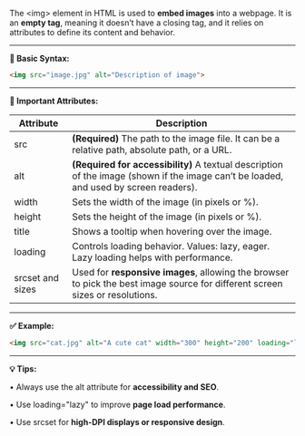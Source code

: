 The \<img> element in HTML is used to **embed images** into a webpage. It is an **empty tag**, meaning it doesn’t have a closing tag, and it relies on attributes to define its content and behavior.

---

**📌 Basic Syntax:**

```html
<img src="image.jpg" alt="Description of image">
```

  

---

**🔑 Important Attributes:**

|**Attribute**|**Description**|
|---|---|
|src|**(Required)** The path to the image file. It can be a relative path, absolute path, or a URL.|
|alt|**(Required for accessibility)** A textual description of the image (shown if the image can’t be loaded, and used by screen readers).|
|width|Sets the width of the image (in pixels or %).|
|height|Sets the height of the image (in pixels or %).|
|title|Shows a tooltip when hovering over the image.|
|loading|Controls loading behavior. Values: lazy, eager. Lazy loading helps with performance.|
|srcset and sizes|Used for **responsive images**, allowing the browser to pick the best image source for different screen sizes or resolutions.|

  

---

**✅ Example:**

```html
<img src="cat.jpg" alt="A cute cat" width="300" height="200" loading="lazy">
```

  

---

**💡 Tips:**

• Always use the alt attribute for **accessibility and SEO**.

• Use loading="lazy" to improve **page load performance**.

• Use srcset for **high-DPI displays or responsive design**.